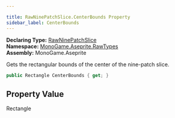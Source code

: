 ```yaml
---

title: RawNinePatchSlice.CenterBounds Property
sidebar_label: CenterBounds
---
```

**Declaring Type:** [RawNinePatchSlice](../)  
**Namespace:** [MonoGame.Aseprite.RawTypes](../../)  
**Assembly:** MonoGame.Aseprite

Gets the rectangular bounds of the center of the nine\-patch slice.

```csharp
public Rectangle CenterBounds { get; }
```

## Property Value

Rectangle


